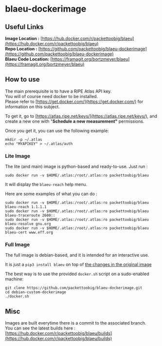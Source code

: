 # blaeu-dockerimage

## Useful Links

**Image Location :** [https://hub.docker.com/r/packettoobig/blaeu](https://hub.docker.com/r/packettoobig/blaeu)  
**Repo Location :** [https://github.com/packettoobig/blaeu-dockerimage](https://github.com/packettoobig/blaeu-dockerimage)  
**Blaeu Code Location:** [https://framagit.org/bortzmeyer/blaeu](https://framagit.org/bortzmeyer/blaeu)

## How to use

The main prerequisite is to have a RIPE Atlas API key.  
You will of course need docker to be installed.  
Please refer to [https://get.docker.com/](https://get.docker.com/) for information on this subject.

To get it, go to [https://atlas.ripe.net/keys/](https://atlas.ripe.net/keys/), and create a new one with "**Schedule a new measurement"** permissions.

Once you get it, you can use the following example:

    mkdir -p ~/.atlas
    echo "MYAPIKEY" > ~/.atlas/auth

### Lite Image

The lite (and main) image is python-based and ready-to-use.
Just run :

    sudo docker run -v $HOME/.atlas:/root/.atlas:ro packettoobig/blaeu

It will display the `blaeu-reach` help menu.

Here are some examples of what you can do :

    sudo docker run -v $HOME/.atlas:/root/.atlas:ro packettoobig/blaeu blaeu-reach 1.1.1.1
    sudo docker run -v $HOME/.atlas:/root/.atlas:ro packettoobig/blaeu blaeu-traceroute 2600::
    sudo docker run -v $HOME/.atlas:/root/.atlas:ro packettoobig/blaeu blaeu-resolve gnu.org
    sudo docker run -v $HOME/.atlas:/root/.atlas:ro packettoobig/blaeu blaeu-cert www.eff.org

### Full Image

The full image is debian-based, and it is intended for an interactive use.

It is just a `pip3 install blaeu` on top of [the changes in the original image](https://github.com/packettoobig/debian-custom-dockerimage)

The best way is to use the provided `docker.sh` script on a sudo-enabled machine:

    git clone https://github.com/packettoobig/blaeu-dockerimage.git
    cd debian-custom-dockerimage
    ./docker.sh

## Misc

Images are built everytime there is a commit to the associated branch.  
You can see the latest builds here : [https://hub.docker.com/r/packettoobig/blaeu/builds](https://hub.docker.com/r/packettoobig/blaeu/builds)
